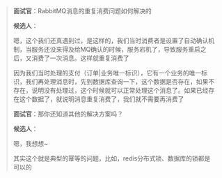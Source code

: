 > 
>
> **面试官**：RabbitMQ消息的重复消费问题如何解决的
>
> **候选人**：
>
> 嗯，这个我们还真遇到过，是这样的，我们当时消费者是设置了自动确认机制，当服务还没来得及给MQ确认的时候，服务宕机了，导致服务重启之后，又消费了一次消息。这样就重复消费了
>
> 因为我们当时处理的支付（订单|业务唯一标识），它有一个业务的唯一标识，我们再处理消息时，先到数据库查询一下，这个数据是否存在，如果不存在，说明没有处理过，这个时候就可以正常处理这个消息了。如果已经存在这个数据了，就说明消息重复消费了，我们就不需要再消费了
>
> **面试官**：那你还知道其他的解决方案吗？
>
> **候选人**：
>
> 嗯，我想想~
>
> 其实这个就是典型的幂等的问题，比如，redis分布式锁、数据库的锁都是可以的